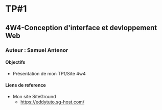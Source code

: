 # TP#1
## 4W4-Conception d'interface et devloppement Web
### Auteur : Samuel Antenor

#### Objectifs
- Présentation de mon TP1/Site 4w4

#### Liens de reference
- Mon site SiteGround
    - https://eddytuto.sg-host.com/

